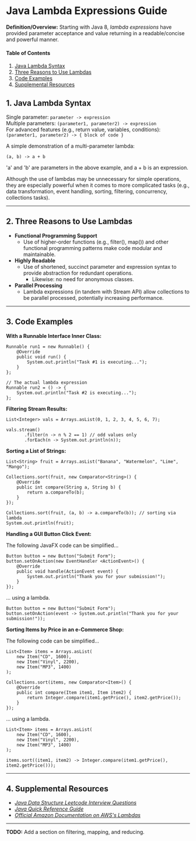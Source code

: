 # Java Lambda Expressions Guide

**Definition/Overview:** Starting with Java 8, *lambda expressions* have provided parameter acceptance and value returning in a readable/concise and powerful manner.

#### Table of Contents
  
1. [Java Lambda Syntax](#lambda-syntax)
2. [Three Reasons to Use Lambdas](#lambda-reasons)
3. [Code Examples](#code-examples)
3. [Supplemental Resources](#supplemental)
  
## 1. <a name="lambda-syntax">Java Lambda Syntax</a>
  
Single parameter: `parameter -> expression`  
Multiple parameters: `(parameter1, parameter2) -> expression`  
For advanced features (e.g., return value, variables, conditions): `(parameter1, parameter2) -> { block of code }`

A simple demonstration of a multi-parameter lambda:
  
`(a, b) -> a + b`
  
'a' and 'b' are parameters in the above example, and a + b is an expression.  

Although the use of lambdas may be unnecessary for simple operations, they are especially powerful when it comes to more complicated tasks (e.g., data transformation, event handling, sorting, filtering, concurrency, collections tasks).
  
<hr />
  
## 2. <a name="lambda-reasons">Three Reasons to Use Lambdas</a>
  
* **Functional Programming Support**
  + Use of higher-order functions (e.g., filter(), map()) and other functional programming patterns make code modular and maintainable.
* **Highly Readable**
  + Use of shortened, succinct parameter and expression syntax to provide abstraction for redundant operations.
    - Likewise: no need for anonymous classes.
* **Parallel Processing**
  + Lambda expressions (in tandem with Stream API) allow collections to be parallel processed, potentially increasing performance.
  
<hr />

## 3. <a name="code-examples">Code Examples</a>
  
**With a Runnable Interface Inner Class:**
  
```
Runnable run1 = new Runnable() {
    @Override
    public void run() {
        System.out.println("Task #1 is executing...");
    }
};

// The actual lambda expression
Runnable run2 = () -> {
    System.out.println("Task #2 is executing...");
};
```
  
**Filtering Stream Results:**
  
```
List<Integer> vals = Arrays.asList(0, 1, 2, 3, 4, 5, 6, 7);

vals.stream()
       .filter(n -> n % 2 == 1) // odd values only
       .forEach(n -> System.out.println(n));
```
  
**Sorting a List of Strings:**
  
```
List<String> fruit = Arrays.asList("Banana", "Watermelon", "Lime", "Mango");

Collections.sort(fruit, new Comparator<String>() {
    @Override
    public int compare(String a, String b) {
        return a.compareTo(b);
    }
});

Collections.sort(fruit, (a, b) -> a.compareTo(b)); // sorting via lambda
System.out.println(fruit);
```
  
**Handling a GUI Button Click Event:**
  
The following JavaFX code can be simplified...

```
Button button = new Button("Submit Form");
button.setOnAction(new EventHandler <ActionEvent>() {
    @Override
    public void handle(ActionEvent event) {
        System.out.println("Thank you for your submission!");
    }
});
```

... using a lambda.

```
Button button = new Button("Submit Form");
button.setOnAction(event -> System.out.println("Thank you for your submission!"));
```
  
**Sorting Items by Price in an e-Commerce Shop:**
  
The following code can be simplified...
  
```
List<Item> items = Arrays.asList(
    new Item("CD", 1600),
    new Item("Vinyl", 2200),
    new Item("MP3", 1400)
);

Collections.sort(items, new Comparator<Item>() {
    @Override
    public int compare(Item item1, Item item2) {
        return Integer.compare(item1.getPrice(), item2.getPrice());
    }
});
```
  
... using a lambda.
  
```
List<Item> items = Arrays.asList(
    new Item("CD", 1600),
    new Item("Vinyl", 2200),
    new Item("MP3", 1400)
);

items.sort((item1, item2) -> Integer.compare(item1.getPrice(), item2.getPrice()));
```
  
<hr />
  
## 4. <a name="supplemental">Supplemental Resources</a>
  
* *[Java Data Structure Leetcode Interview Questions](https://github.com/chaseofthejungle/java-data-structure-leetcode-interview-questions)*
* *[Java Quick Reference Guide](https://github.com/chaseofthejungle/java-quick-reference-guide)*
* *[Official Amazon Documentation on AWS's Lambdas](https://docs.aws.amazon.com/lambda/latest/dg/welcome.html)*
  
<hr />
  
**TODO:** Add a section on filtering, mapping, and reducing.
